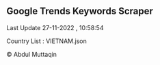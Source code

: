 

## Google Trends Keywords Scraper 
 
Last Update 27-11-2022 , 10:58:54

Country List :
VIETNAM.json



© Abdul Muttaqin 
